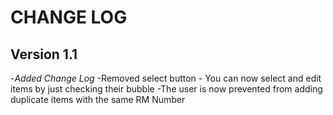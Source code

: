 CHANGE LOG
=========
Version 1.1
------------
-*Added Change Log*
-Removed select button - You can now select and edit items by just checking their bubble
-The user is now prevented from adding duplicate items with the same RM Number
